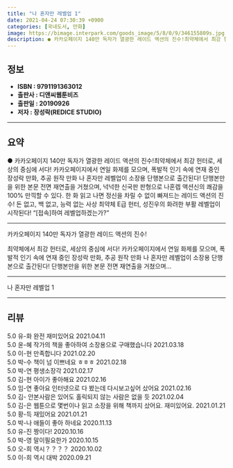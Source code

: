 ```yaml
---
title: "나 혼자만 레벨업 1"
date: 2021-04-24 07:30:39 +0900
categories: [국내도서, 만화]
image: https://bimage.interpark.com/goods_image/5/8/0/9/346155809s.jpg
description: ● 카카오페이지 140만 독자가 열광한 레이드 액션의 진수!최약체에서 최강 헌터로, 세상의 중심에 서다! 카카오페이지에서 연일 화제를 모으며, 폭발적 인기 속에 연재 중인 장성락 만화, 추공 원작 만화 나 혼자만 레벨업이 소장용 단행본으로 출간된다! 단행본만을 위한 본문 전면 재연출을
---
```


## **정보**

- **ISBN : 9791191363012**
- **출판사 : 디앤씨웹툰비즈**
- **출판일 : 20190926**
- **저자 : 장성락(REDICE STUDIO)**

------



## **요약**

●  카카오페이지 140만 독자가 열광한 레이드 액션의 진수!최약체에서 최강 헌터로, 세상의 중심에 서다! 카카오페이지에서 연일 화제를 모으며, 폭발적 인기 속에 연재 중인 장성락 만화, 추공 원작 만화 나 혼자만 레벨업이 소장용 단행본으로 출간된다! 단행본만을 위한 본문 전면 재연출을 거쳤으며, 넉넉한 신국판 판형으로 나혼렙 액션신의 쾌감을 100% 만끽할 수 있다. 한 화 읽고 나면 정신을 차릴 수 없이 빠져드는 레이드 액션의 진수! 돈 없고, 백 없고, 능력 없는 사상 최약체 E급 헌터, 성진우의 화려한 부활 레벨업이 시작된다! “[접속]하여 레벨업하겠는가?”

------

카카오페이지 140만 독자가 열광한 레이드 액션의 진수!

최약체에서 최강 헌터로, 세상의 중심에 서다! 카카오페이지에서 연일 화제를 모으며, 폭발적 인기 속에 연재 중인 장성락 만화, 추공 원작 만화 나 혼자만 레벨업이 소장용 단행본으로 출간된다! 단행본만을 위한 본문 전면 재연출을 거쳤으며... 

------


나 혼자만 레벨업 1 

------


## **리뷰** 

5.0 유-화 완전 재미있어요 2021.04.11 <br/>5.0 윤-혜 작가의 책을 좋아하여 소장용으로 구매했습니다 2021.03.18 <br/>5.0 이-현 만족합니다 2021.02.20 <br/>5.0 박-수 책이 넘 이쁘네요 ㅎㅎㅎ 2021.02.18 <br/>5.0 박-연 평생소장각 2021.02.17 <br/>5.0 김-현 아이가 좋아해요 2021.02.16 <br/>5.0 임-연 좋아요 인터넷으로 다 봤는데 다시보고싶어 샀어요 2021.02.16 <br/>5.0 김- 안본사람은 있어도 홀릭되지 않는 사람은 없을 듯 2021.02.04 <br/>5.0 김-은 웹툰으로 몇번이나 읽고 소장을 위해 책까지 샀어요. 재미있어요. 2021.01.21 <br/>5.0 황-득 재밌어요 2021.01.21 <br/>5.0 박-나 애들이 좋아 하네요 2020.11.13 <br/>5.0 유-진 짱이다! 2020.10.16 <br/>5.0 박-영 말이필요한가 2020.10.15 <br/>5.0 오-희 역시？？？？ 2020.10.02 <br/>5.0 이-희 역시 대박 2020.09.21 <br/>